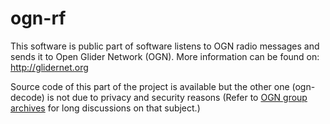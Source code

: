 ogn-rf
========

This software is public part of software listens to OGN radio messages and sends it to Open Glider Network (OGN).
More information can be found on: http://glidernet.org

Source code of this part of the project is available but the other one (ogn-decode) is not due to privacy and security reasons (Refer to [OGN group archives](https://groups.google.com/forum/#!forum/openglidernetwork) for long discussions on that subject.)

